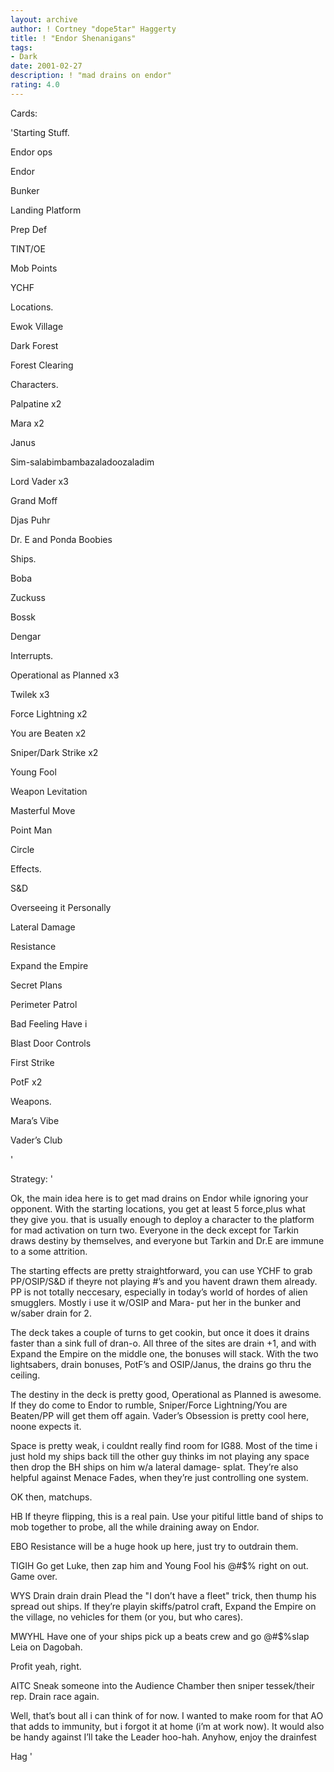 ```yaml
---
layout: archive
author: ! Cortney "dope5tar" Haggerty
title: ! "Endor Shenanigans"
tags:
- Dark
date: 2001-02-27
description: ! "mad drains on endor"
rating: 4.0
---
```

Cards: 

'Starting Stuff.

Endor ops

Endor

Bunker

Landing Platform

Prep Def

TINT/OE

Mob Points

YCHF


Locations.

Ewok Village

Dark Forest

Forest Clearing


Characters.

Palpatine x2

Mara x2

Janus

Sim-salabimbambazaladoozaladim

Lord Vader x3

Grand Moff

Djas Puhr

Dr. E and Ponda Boobies


Ships.

Boba

Zuckuss

Bossk

Dengar


Interrupts.

Operational as Planned x3

Twilek x3

Force Lightning x2

You are Beaten x2

Sniper/Dark Strike x2

Young Fool 

Weapon Levitation

Masterful Move

Point Man

Circle


Effects.

S&D

Overseeing it Personally

Lateral Damage

Resistance

Expand the Empire

Secret Plans

Perimeter Patrol

Bad Feeling Have i

Blast Door Controls

First Strike

PotF x2


Weapons.

Mara’s Vibe

Vader’s Club

'

Strategy: '

Ok, the main idea here is to get mad drains on Endor while ignoring your opponent.  With the starting locations, you get at least 5 force,plus what they give you.  that is usually enough to deploy a character to the platform for mad activation on turn two.  Everyone in the deck except for Tarkin draws destiny by themselves, and everyone but Tarkin and Dr.E are immune to a some attrition.  


The starting effects are pretty straightforward, you can use YCHF to grab PP/OSIP/S&D if theyre not playing #’s and you havent drawn them already.  PP is not totally neccesary, especially in today’s world of hordes of alien smugglers.  Mostly i use it w/OSIP and Mara- put her in the bunker and w/saber drain for 2.


The deck takes a couple of turns to get cookin, but once it does it drains faster than a sink full of dran-o.  All three of the sites are drain +1, and with Expand the Empire on the middle one, the bonuses will stack.  With the two lightsabers, drain bonuses, PotF’s and OSIP/Janus, the drains go thru the ceiling.  


The destiny in the deck is pretty good, Operational as Planned is awesome.  If they do come to Endor to rumble, Sniper/Force Lightning/You are Beaten/PP will get them off again. Vader’s Obsession is pretty cool here, noone expects it.


Space is pretty weak, i couldnt really find room for IG88.  Most of the time i just hold my ships back till the other guy thinks im not playing any space then drop the BH ships on him w/a lateral damage- splat.  They’re also helpful against Menace Fades, when they’re just controlling one system.


OK then, matchups.


HB If theyre flipping, this is a real pain.  Use your pitiful little band of ships to mob together to probe, all the while draining away on Endor.

EBO Resistance will be a huge hook up here, just try to outdrain them.

TIGIH Go get Luke, then zap him and Young Fool his @#$% right on out. Game over.

WYS Drain drain drain Plead the "I don’t have a fleet" trick, then thump his spread out ships.  If they’re playin skiffs/patrol craft, Expand the Empire on the village, no vehicles for them (or you, but who cares).

MWYHL Have one of your ships pick up a beats crew and go @#$%slap Leia on Dagobah.

Profit yeah, right.

AITC Sneak someone into the Audience Chamber then sniper tessek/their rep. Drain race again.


Well, that’s bout all i can think of for now. I wanted to make room for that AO that adds to immunity, but i forgot it at home (i’m at work now). It would also be handy against I’ll take the Leader hoo-hah.  Anyhow, enjoy the drainfest


Hag '